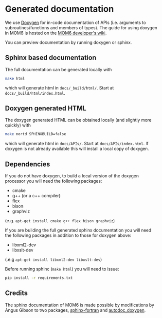 # Generated documentation

We use [Doxygen](http://www.doxygen.org/) for in-code documentation of APIs (i.e. arguments to subroutines/functions and members of types).
The guide for using doxygen in MOM6 is hosted on the [MOM6 developer's wiki](https://github.com/NOAA-GFDL/MOM6/wiki/Doxygen).

You can preview documentation by running doxygen or sphinx.

## Sphinx based documentation

The full documentation can be generated locally with
```bash
make html
```
which will generate html in `docs/_build/html/`. Start at `docs/_build/html/index.html`.

## Doxygen generated HTML

The doxygen generated HTML can be obtained locally (and slightly more quickly) with
```bash
make nortd SPHINXBUILD=false
```
which will generate html in `docs/APIs/`. Start at `docs/APIs/index.html`. If doxygen is not already available this will install a local copy of doxygen.

## Dependencies

If you do not have doxygen, to build a local version of the doxygen processor you will need the following packages:
- cmake
- g++ (or a c++ compiler)
- flex
- bison
- graphviz

(e.g. `apt-get install cmake g++ flex bison graphviz`)

If you are building the full generated sphinx documentation you will need the following packages in addition to those for doxygen above:
- libxml2-dev
- libxslt-dev

(.e.g `apt-get install libxml2-dev libxslt-dev`)

Before running sphinc (`make html`) you will need to issue:
```bash
pip install -r requirements.txt
```

## Credits

The sphinx documentation of MOM6 is made possible by modifications by Angus Gibson to two packages, [sphinx-fortran](https://github.com/angus-g/sphinx-fortran) and [autodoc_doxygen](https://github.com/angus-g/sphinxcontrib-autodoc_doxygen).
